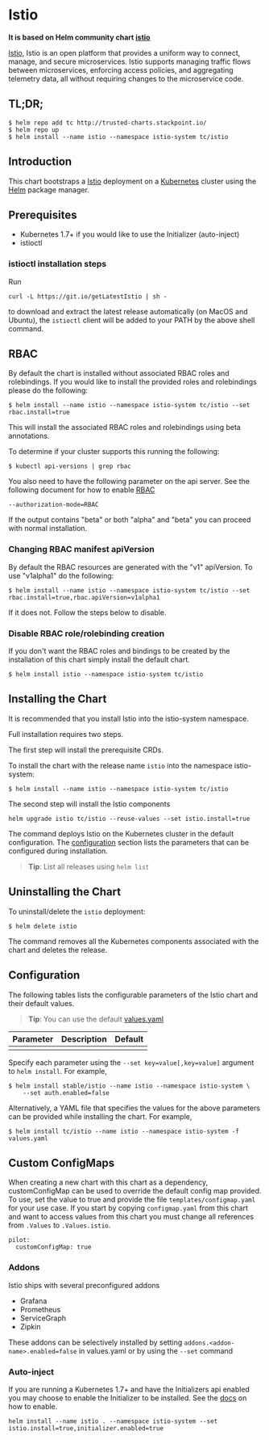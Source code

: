 # Istio

**It is based on Helm community chart [istio](https://github.com/kubernetes/charts/tree/master/tc/istio)**

[Istio](https://istio.io/), Istio is an open platform that provides a uniform way to connect, manage, and secure microservices. Istio supports managing traffic flows between microservices, enforcing access policies, and aggregating telemetry data, all without requiring changes to the microservice code.

## TL;DR;

```console
$ helm repo add tc http://trusted-charts.stackpoint.io/
$ helm repo up
$ helm install --name istio --namespace istio-system tc/istio
```

## Introduction

This chart bootstraps a [Istio](https://istio.io/) deployment on a [Kubernetes](http://kubernetes.io) cluster using the [Helm](https://helm.sh) package manager.

## Prerequisites

- Kubernetes 1.7+ if you would like to use the Initializer (auto-inject)
- istioctl

### istioctl installation steps

Run
```console
curl -L https://git.io/getLatestIstio | sh -
```
to download and extract the latest release automatically (on MacOS and Ubuntu), the `istioctl` client will be added to your PATH by the above shell command.

## RBAC
By default the chart is installed without associated RBAC roles and rolebindings. If you would like to install the provided roles and rolebindings please do the following:

```console
$ helm install --name istio --namespace istio-system tc/istio --set rbac.install=true
```

This will install the associated RBAC roles and rolebindings using beta annotations.

To determine if your cluster supports this running the following:

```console
$ kubectl api-versions | grep rbac
```

You also need to have the following parameter on the api server. See the following document for how to enable [RBAC](https://kubernetes.io/docs/admin/authorization/rbac/)

```
--authorization-mode=RBAC
```

If the output contains "beta" or both "alpha" and "beta" you can proceed with normal installation.

### Changing RBAC manifest apiVersion

By default the RBAC resources are generated with the "v1" apiVersion. To use "v1alpha1" do the following:

```console
$ helm install --name istio --namespace istio-system tc/istio --set rbac.install=true,rbac.apiVersion=v1alpha1
```

If it does not. Follow the steps below to disable.

### Disable RBAC role/rolebinding creation

If you don't want the RBAC roles and bindings to be created by the installation of this chart simply install the default chart.

```console
$ helm install istio --namespace istio-system tc/istio
```

## Installing the Chart

It is recommended that you install Istio into the istio-system namespace.

Full installation requires two steps.

The first step will install the prerequisite CRDs.

To install the chart with the release name `istio` into the namespace istio-system:

```console
$ helm install --name istio --namespace istio-system tc/istio
```

The second step will install the Istio components

```console
helm upgrade istio tc/istio --reuse-values --set istio.install=true
```

The command deploys Istio on the Kubernetes cluster in the default configuration. The [configuration](#configuration) section lists the parameters that can be configured during installation.

> **Tip**: List all releases using `helm list`

## Uninstalling the Chart

To uninstall/delete the `istio` deployment:

```console
$ helm delete istio
```

The command removes all the Kubernetes components associated with the chart and deletes the release.

## Configuration

The following tables lists the configurable parameters of the Istio chart and their default values.

> **Tip**: You can use the default [values.yaml](values.yaml)

Parameter | Description | Default
--------- | ----------- | -------
 |  |  |

Specify each parameter using the `--set key=value[,key=value]` argument to `helm install`. For example,

```console
$ helm install stable/istio --name istio --namespace istio-system \
    --set auth.enabled=false
```

Alternatively, a YAML file that specifies the values for the above parameters can be provided while installing the chart. For example,

```console
$ helm install tc/istio --name istio --namespace istio-system -f values.yaml
```

## Custom ConfigMaps

When creating a new chart with this chart as a dependency, customConfigMap can be used to override the default config map provided. To use, set the value to true and provide the file `templates/configmap.yaml` for your use case. If you start by copying `configmap.yaml` from this chart and want to access values from this chart you must change all references from `.Values` to `.Values.istio`.

```
pilot:
  customConfigMap: true
```

### Addons
Istio ships with several preconfigured addons
* Grafana
* Prometheus
* ServiceGraph
* Zipkin

These addons can be selectively installed by setting `addons.<addon-name>.enabled=false` in values.yaml or by using the `--set` command


### Auto-inject
If you are running a Kubernetes 1.7+ and have the Initializers api enabled you may choose to enable the Initializer to be installed. See the [docs](https://kubernetes.io/docs/admin/extensible-admission-controllers/) on how to enable.

```console
helm install --name istio . --namespace istio-system --set istio.install=true,initializer.enabled=true
```
